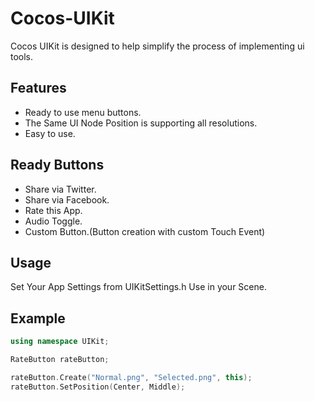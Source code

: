 # Cocos-UIKit
Cocos UIKit is designed to help simplify the process of implementing ui tools.

Features
------------------------------------------
* Ready to use menu buttons.
* The Same UI Node Position is supporting all resolutions.
* Easy to use.

Ready Buttons
------------------------------------------
* Share via Twitter.
* Share via Facebook.
* Rate this App.
* Audio Toggle.
* Custom Button.(Button creation with custom Touch Event)

## Usage
Set Your App Settings from UIKitSettings.h
Use in your Scene.

## Example
```cpp
using namespace UIKit;

RateButton rateButton;

rateButton.Create("Normal.png", "Selected.png", this);
rateButton.SetPosition(Center, Middle);
```
